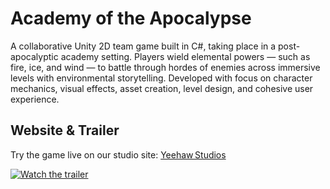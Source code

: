 # Academy of the Apocalypse

A collaborative Unity 2D team game built in C#, taking place in a post-apocalyptic academy setting. Players wield elemental powers — such as fire, ice, and wind — to battle through hordes of enemies across immersive levels with environmental storytelling. Developed with focus on character mechanics, visual effects, asset creation, level design, and cohesive user experience.

## Website & Trailer

Try the game live on our studio site: [Yeehaw Studios](https://mislam8084.wixsite.com/yeehaw-studios)

[![Watch the trailer](https://img.youtube.com/vi/CaVZzIhX-Do/0.jpg)](https://youtu.be/CaVZzIhX-Do)

